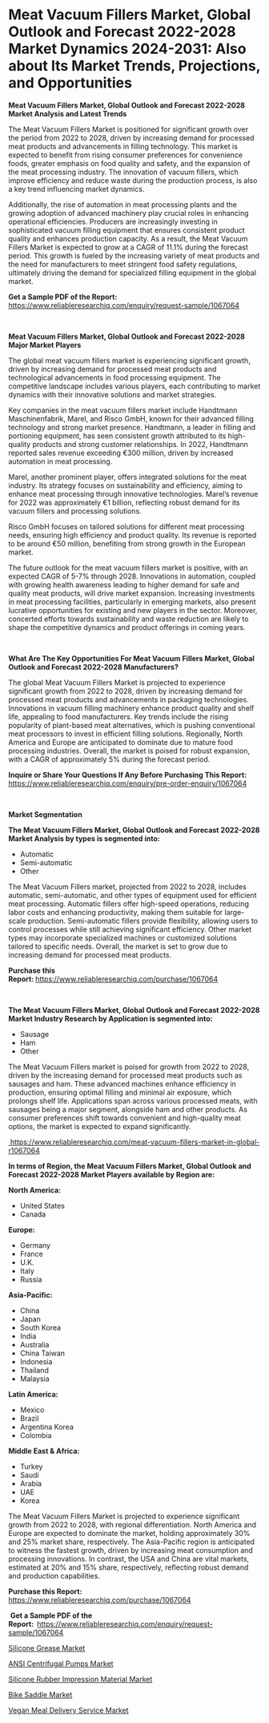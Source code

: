 <p><h1>Meat Vacuum Fillers Market, Global Outlook and Forecast 2022-2028 Market Dynamics 2024-2031: Also about Its Market Trends, Projections, and Opportunities</h1></p><p><strong>Meat Vacuum Fillers Market, Global Outlook and Forecast 2022-2028 Market Analysis and Latest Trends</strong></p>
<p><p>The Meat Vacuum Fillers Market is positioned for significant growth over the period from 2022 to 2028, driven by increasing demand for processed meat products and advancements in filling technology. This market is expected to benefit from rising consumer preferences for convenience foods, greater emphasis on food quality and safety, and the expansion of the meat processing industry. The innovation of vacuum fillers, which improve efficiency and reduce waste during the production process, is also a key trend influencing market dynamics.</p><p>Additionally, the rise of automation in meat processing plants and the growing adoption of advanced machinery play crucial roles in enhancing operational efficiencies. Producers are increasingly investing in sophisticated vacuum filling equipment that ensures consistent product quality and enhances production capacity. As a result, the Meat Vacuum Fillers Market is expected to grow at a CAGR of 11.1% during the forecast period. This growth is fueled by the increasing variety of meat products and the need for manufacturers to meet stringent food safety regulations, ultimately driving the demand for specialized filling equipment in the global market.</p></p>
<p><strong>Get a Sample PDF of the Report:&nbsp;</strong> <a href="https://www.reliableresearchiq.com/enquiry/request-sample/1067064">https://www.reliableresearchiq.com/enquiry/request-sample/1067064</a></p>
<p>&nbsp;</p>
<p><strong>Meat Vacuum Fillers Market, Global Outlook and Forecast 2022-2028 Major Market Players</strong></p>
<p><p>The global meat vacuum fillers market is experiencing significant growth, driven by increasing demand for processed meat products and technological advancements in food processing equipment. The competitive landscape includes various players, each contributing to market dynamics with their innovative solutions and market strategies.</p><p>Key companies in the meat vacuum fillers market include Handtmann Maschinenfabrik, Marel, and Risco GmbH, known for their advanced filling technology and strong market presence. Handtmann, a leader in filling and portioning equipment, has seen consistent growth attributed to its high-quality products and strong customer relationships. In 2022, Handtmann reported sales revenue exceeding €300 million, driven by increased automation in meat processing.</p><p>Marel, another prominent player, offers integrated solutions for the meat industry. Its strategy focuses on sustainability and efficiency, aiming to enhance meat processing through innovative technologies. Marel’s revenue for 2022 was approximately €1 billion, reflecting robust demand for its vacuum fillers and processing solutions.</p><p>Risco GmbH focuses on tailored solutions for different meat processing needs, ensuring high efficiency and product quality. Its revenue is reported to be around €50 million, benefiting from strong growth in the European market.</p><p>The future outlook for the meat vacuum fillers market is positive, with an expected CAGR of 5-7% through 2028. Innovations in automation, coupled with growing health awareness leading to higher demand for safe and quality meat products, will drive market expansion. Increasing investments in meat processing facilities, particularly in emerging markets, also present lucrative opportunities for existing and new players in the sector. Moreover, concerted efforts towards sustainability and waste reduction are likely to shape the competitive dynamics and product offerings in coming years.</p></p>
<p>&nbsp;</p>
<p><strong>What Are The Key Opportunities For Meat Vacuum Fillers Market, Global Outlook and Forecast 2022-2028 Manufacturers?</strong></p>
<p><p>The global Meat Vacuum Fillers Market is projected to experience significant growth from 2022 to 2028, driven by increasing demand for processed meat products and advancements in packaging technologies. Innovations in vacuum filling machinery enhance product quality and shelf life, appealing to food manufacturers. Key trends include the rising popularity of plant-based meat alternatives, which is pushing conventional meat processors to invest in efficient filling solutions. Regionally, North America and Europe are anticipated to dominate due to mature food processing industries. Overall, the market is poised for robust expansion, with a CAGR of approximately 5% during the forecast period.</p></p>
<p><strong>Inquire or Share Your Questions If Any Before Purchasing This Report:</strong> <a href="https://www.reliableresearchiq.com/enquiry/pre-order-enquiry/1067064">https://www.reliableresearchiq.com/enquiry/pre-order-enquiry/1067064</a></p>
<p>&nbsp;</p>
<p><strong>Market Segmentation</strong></p>
<p><strong>The Meat Vacuum Fillers Market, Global Outlook and Forecast 2022-2028 Market Analysis by types is segmented into:</strong></p>
<p><ul><li>Automatic</li><li>Semi-automatic</li><li>Other</li></ul></p>
<p><p>The Meat Vacuum Fillers market, projected from 2022 to 2028, includes automatic, semi-automatic, and other types of equipment used for efficient meat processing. Automatic fillers offer high-speed operations, reducing labor costs and enhancing productivity, making them suitable for large-scale production. Semi-automatic fillers provide flexibility, allowing users to control processes while still achieving significant efficiency. Other market types may incorporate specialized machines or customized solutions tailored to specific needs. Overall, the market is set to grow due to increasing demand for processed meat products.</p></p>
<p><strong>Purchase this Report:&nbsp;</strong><a href="https://www.reliableresearchiq.com/purchase/1067064">https://www.reliableresearchiq.com/purchase/1067064</a></p>
<p>&nbsp;</p>
<p><strong>The Meat Vacuum Fillers Market, Global Outlook and Forecast 2022-2028 Market Industry Research by Application is segmented into:</strong></p>
<p><ul><li>Sausage</li><li>Ham</li><li>Other</li></ul></p>
<p><p>The Meat Vacuum Fillers market is poised for growth from 2022 to 2028, driven by the increasing demand for processed meat products such as sausages and ham. These advanced machines enhance efficiency in production, ensuring optimal filling and minimal air exposure, which prolongs shelf life. Applications span across various processed meats, with sausages being a major segment, alongside ham and other products. As consumer preferences shift towards convenient and high-quality meat options, the market is expected to expand significantly.</p></p>
<p><a href="https://www.reliableresearchiq.com/meat-vacuum-fillers-market-in-global-r1067064">&nbsp;https://www.reliableresearchiq.com/meat-vacuum-fillers-market-in-global-r1067064</a></p>
<p><strong>In terms of Region, the Meat Vacuum Fillers Market, Global Outlook and Forecast 2022-2028 Market Players available by Region are:</strong></p>
<p>
    <p> <strong> North America: </strong>
        <ul>
            <li>United States</li>
            <li>Canada</li>
        </ul>
        </p> 
    <p> <strong> Europe: </strong>
        <ul>
            <li>Germany</li>
            <li>France</li>
            <li>U.K.</li>
            <li>Italy</li>
            <li>Russia</li>
        </ul>
        </p> 
    <p> <strong> Asia-Pacific: </strong>
        <ul>
            <li>China</li>
            <li>Japan</li>
            <li>South Korea</li>
            <li>India</li>
            <li>Australia</li>
            <li>China Taiwan</li>
            <li>Indonesia</li>
            <li>Thailand</li>
            <li>Malaysia</li>
        </ul>
        </p> 
    <p> <strong> Latin America: </strong>
        <ul>
            <li>Mexico</li>
            <li>Brazil</li>
            <li>Argentina Korea</li>
            <li>Colombia</li>
        </ul>
        </p> 
    <p> <strong> Middle East & Africa: </strong>
        <ul>
            <li>Turkey</li>
            <li>Saudi</li>
            <li>Arabia</li>
            <li>UAE</li>
            <li>Korea</li>
        </ul>
    </p>
    </p>
<p><p>The Meat Vacuum Fillers Market is projected to experience significant growth from 2022 to 2028, with regional differentiation. North America and Europe are expected to dominate the market, holding approximately 30% and 25% market share, respectively. The Asia-Pacific region is anticipated to witness the fastest growth, driven by increasing meat consumption and processing innovations. In contrast, the USA and China are vital markets, estimated at 20% and 15% share, respectively, reflecting robust demand and production capabilities.</p></p>
<p><strong>Purchase this Report: </strong><a href="https://www.reliableresearchiq.com/purchase/1067064">https://www.reliableresearchiq.com/purchase/1067064</a></p>
<p>&nbsp;<strong>Get a Sample PDF of the Report:&nbsp;&nbsp;</strong><a href="https://www.reliableresearchiq.com/enquiry/request-sample/1067064">https://www.reliableresearchiq.com/enquiry/request-sample/1067064</a></p>
<p><strong></strong></p>
<p><p><a href="https://issuu.com/reportprime-2/docs/silicone-grease-market-size-2030.pp_73db7a542527e3">Silicone Grease Market</a></p><p><a href="https://medium.com/@judypierce2022/the-market-for-ansi-centrifugal-pumps-market-is-examined-in-this-report-along-with-the-factors-73ca90f2d47d">ANSI Centrifugal Pumps Market</a></p><p><a href="https://issuu.com/reportprime-2/docs/silicone-rubber-impression-material_058b0ca95a9928">Silicone Rubber Impression Material Market</a></p><p><a href="https://medium.com/@shjsi3663/mapping-the-bike-saddle-market-trends-challenges-and-breakthroughs-2024-2031-82d466a47c4a">Bike Saddle Market</a></p><p><a href="https://www.linkedin.com/pulse/vegan-meal-delivery-service-market-size-growing-cagr-79-report-zexcf?trackingId=yFhzcu3fRMScTPH0mwYRPg%3D%3D">Vegan Meal Delivery Service Market</a></p></p>